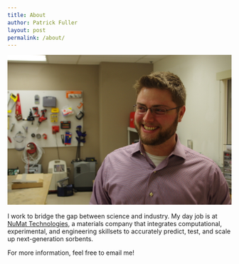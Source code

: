 ```yaml
---
title: About
author: Patrick Fuller
layout: post
permalink: /about/
---
```


![](/img/patrick.jpg)

I work to bridge the gap between science and industry. My day job is at [NuMat Technologies](http://numat-tech.com/),
a materials company that integrates computational, experimental, and engineering
skillsets to accurately predict, test, and scale up next-generation sorbents.

For more information, feel free to email me!
